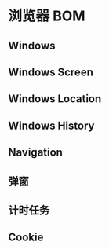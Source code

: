 # 浏览器 BOM

## Windows

## Windows Screen

## Windows Location

## Windows History

## Navigation

## 弹窗

## 计时任务

## Cookie
